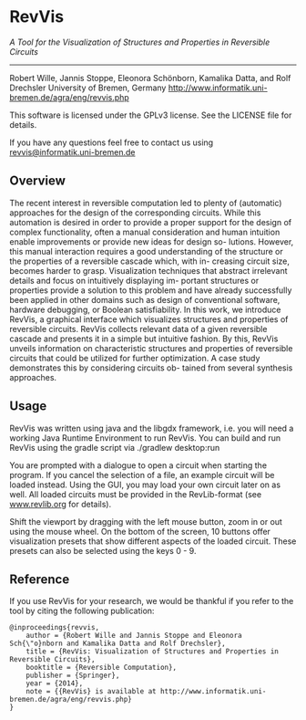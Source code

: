 # RevVis #

*A Tool for the Visualization of Structures and Properties in Reversible Circuits*

---------------------------------------

Robert Wille, Jannis Stoppe, Eleonora Schönborn, Kamalika Datta, and Rolf Drechsler
University of Bremen, Germany
http://www.informatik.uni-bremen.de/agra/eng/revvis.php

This software is licensed under the GPLv3 license. See the LICENSE file for
details.

If you have any questions feel free to contact us using
revvis@informatik.uni-bremen.de

## Overview

The recent interest in reversible computation led to plenty
of (automatic) approaches for the design of the corresponding circuits.
While this automation is desired in order to provide a proper support
for the design of complex functionality, often a manual consideration and
human intuition enable improvements or provide new ideas for design so-
lutions. However, this manual interaction requires a good understanding
of the structure or the properties of a reversible cascade which, with in-
creasing circuit size, becomes harder to grasp. Visualization techniques
that abstract irrelevant details and focus on intuitively displaying im-
portant structures or properties provide a solution to this problem and
have already successfully been applied in other domains such as design
of conventional software, hardware debugging, or Boolean satisfiability.
In this work, we introduce RevVis, a graphical interface which visualizes
structures and properties of reversible circuits. RevVis collects relevant
data of a given reversible cascade and presents it in a simple but intuitive
fashion. By this, RevVis unveils information on characteristic structures
and properties of reversible circuits that could be utilized for further
optimization. A case study demonstrates this by considering circuits ob-
tained from several synthesis approaches.

## Usage

RevVis was written using java and the libgdx framework, i.e. you will need a
working Java Runtime Environment to run RevVis. You can build and run RevVis
using the gradle script via
	./gradlew desktop:run

You are prompted with a dialogue to open a circuit when starting the program.
If you cancel the selection of a file, an example circuit will be loaded
instead. Using the GUI, you may load your own circuit later on as well. All
loaded circuits must be provided in the RevLib-format (see www.revlib.org for
details).

Shift the viewport by dragging with the left mouse button, zoom in or out using
the mouse wheel. On the bottom of the screen, 10 buttons offer visualization
presets that show different aspects of the loaded circuit. These presets can
also be selected using the keys 0 - 9.

## Reference

If you use RevVis for your research, we would be thankful if you refer to the
tool by citing the following publication: 


	@inproceedings{revvis,
		author = {Robert Wille and Jannis Stoppe and Eleonora Sch{\"o}nborn and Kamalika Datta and Rolf Drechsler},
		title = {RevVis: Visualization of Structures and Properties in Reversible Circuits},
		booktitle = {Reversible Computation},
		publisher = {Springer},
		year = {2014},
		note = {{RevVis} is available at http://www.informatik.uni-bremen.de/agra/eng/revvis.php}
	}
